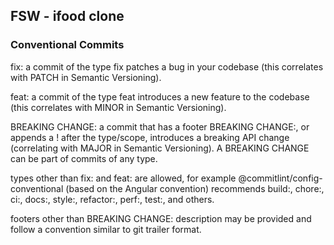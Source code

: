 ## FSW - ifood clone

### Conventional Commits

<p>fix: a commit of the type fix patches a bug in your codebase (this correlates with PATCH in Semantic Versioning).</p>

<p>feat: a commit of the type feat introduces a new feature to the codebase (this correlates with MINOR in Semantic Versioning).</p>

<p>BREAKING CHANGE: a commit that has a footer BREAKING CHANGE:, or appends a ! after the type/scope, introduces a breaking API change (correlating with MAJOR in Semantic Versioning). A BREAKING CHANGE can be part of commits of any type.</p>

<p>types other than fix: and feat: are allowed, for example @commitlint/config-conventional (based on the Angular convention) recommends build:, chore:, ci:, docs:, style:, refactor:, perf:, test:, and others.</p>

<p>footers other than BREAKING CHANGE: description may be provided and follow a convention similar to git trailer format.</p>
